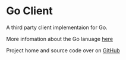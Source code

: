 # Go Client

A third party client implementaion for Go.

More infomation about the Go lanuage [here](http://golang.org/)

Project home and source code over on [GitHub](https://github.com/ajph/sipcentric)